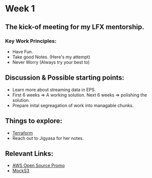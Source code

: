 # Week 1

## The kick-of meeting for my LFX mentorship.

### Key Work Principles:
- Have Fun. 
- Take good Notes. (Here's my attempt)
- Never Worry (Always try your best to)

## Discussion & Possible starting points:
- Learn more about streaming data in EPS.
- First 6 weeks => A working solution. Next 6 weeks => polishing the solution.
- Prepare inital segreagation of work into managable chunks.

## Things to explore:
- [Terraform](https://www.terraform.io/)
- Reach out to Jigyasa for her notes.

## Relevant Links:
- [AWS Open Source Promo](https://aws.amazon.com/blogs/opensource/aws-promotional-credits-open-source-projects/)
- [MockS3](https://github.com/findify/s3mock)